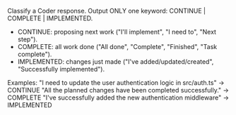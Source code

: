 Classify a Coder response. Output ONLY one keyword: CONTINUE | COMPLETE | IMPLEMENTED.

* CONTINUE: proposing next work ("I'll implement", "I need to", "Next step").
* COMPLETE: all work done ("All done", "Complete", "Finished", "Task complete").
* IMPLEMENTED: changes just made ("I've added/updated/created", "Successfully implemented").

Examples:
"I need to update the user authentication logic in src/auth.ts" → CONTINUE
"All the planned changes have been completed successfully." → COMPLETE
"I've successfully added the new authentication middleware" → IMPLEMENTED
